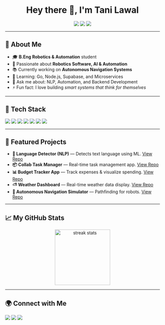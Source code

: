 <h1 align="center">Hey there 👋, I'm Tani Lawal</h1>

<p align="center">
  <img src="https://img.shields.io/badge/Developer-Robotics%20%26%20AI-blueviolet?style=for-the-badge" />
  <img src="https://img.shields.io/badge/Focus-NLP%20%7C%20Automation-green?style=for-the-badge" />
  <img src="https://img.shields.io/badge/From-Nigeria-orange?style=for-the-badge" />
</p>

---

## 🎨 About Me
- 🎓 **B.Eng Robotics & Automation** student  
- 🤖 Passionate about **Robotics Software, AI & Automation**  
- 📚 Currently working on **Autonomous Navigation Systems**  
- 🌱 Learning: Go, Node.js, Supabase, and Microservices  
- 💬 Ask me about: NLP, Automation, and Backend Development  
- ⚡ Fun fact: I love building *smart systems that think for themselves*  

---

## 🚀 Tech Stack
<p>
  <img src="https://img.shields.io/badge/Code-Python-blue?style=flat-square&logo=python" />
  <img src="https://img.shields.io/badge/Code-Go-29BEB0?style=flat-square&logo=go" />
  <img src="https://img.shields.io/badge/Code-JavaScript-F7DF1E?style=flat-square&logo=javascript&logoColor=000" />
  <img src="https://img.shields.io/badge/Framework-React-61DAFB?style=flat-square&logo=react&logoColor=000" />
  <img src="https://img.shields.io/badge/Backend-Node.js-339933?style=flat-square&logo=node.js&logoColor=fff" />
  <img src="https://img.shields.io/badge/Database-PostgreSQL-336791?style=flat-square&logo=postgresql&logoColor=fff" />
  <img src="https://img.shields.io/badge/Tools-Docker-2496ED?style=flat-square&logo=docker&logoColor=fff" />
</p>

---

## 📌 Featured Projects
- **🤖 Language Detector (NLP)** — Detects text language using ML. [View Repo](#)
- **📦 Collab Task Manager** — Real-time task management app. [View Repo](#)
- **📊 Budget Tracker App** — Track expenses & visualize spending. [View Repo](#)
- **⛅ Weather Dashboard** — Real-time weather data display. [View Repo](#)
- **🚗 Autonomous Navigation Simulator** — Pathfinding for robots. [View Repo](#)

---

## 📈 My GitHub Stats
<p align="center">
  <img height="180em" src="https://github-readme-streak-stats.herokuapp.com?user=yourusername&theme=radical&hide_border=true" alt="streak stats"/>
</p>

---

## 🌍 Connect with Me
<p>
  <a href="mailto:tanilawal44@gmail.com"><img src="https://img.shields.io/badge/Email-D14836?style=for-the-badge&logo=gmail&logoColor=white"/></a>
  <a href="https://linkedin.com/in/yourusername"><img src="https://img.shields.io/badge/LinkedIn-0A66C2?style=for-the-badge&logo=linkedin&logoColor=white"/></a>
  <a href="https://twitter.com/yourusername"><img src="https://img.shields.io/badge/Twitter-1DA1F2?style=for-the-badge&logo=twitter&logoColor=white"/></a>
</p>
